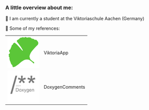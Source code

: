 ### A little overview about me:
📍 I am currently a student at the Viktoriaschule Aachen (Germany)

👤 Some of my references:
<table>
    <tr>
        <td><img src="viktoriaapp.png" height=100px></td>
        <td> <a url="https://github.com/Viktoriaschule">ViktoriaApp</a>
         </td>
    </tr>
    <tr>
        <td><img src="doxygenComments.png" height=100px></td>
        <td> <a url="https://marketplace.visualstudio.com/items?itemName=FinnGegenmantel.doxygenComments">DoxygenComments</a>
         </td>
    </tr>
</table>
